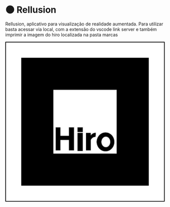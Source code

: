 # 🌑 Rellusion

 Rellusion, aplicativo para visualização de realidade aumentada.
 Para utilizar basta acessar via local, com a extensão do vscode link server e também imprimir a imagem do hiro localizada na pasta marcas

![Arquivo](/marcas/hiro.png)
